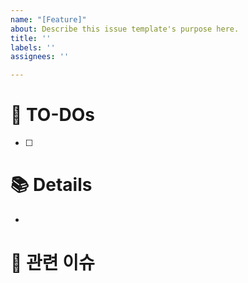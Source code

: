 ```yaml
---
name: "[Feature]"
about: Describe this issue template's purpose here.
title: ''
labels: ''
assignees: ''

---
```


# 🍅 TO-DOs
- [ ] 

# 📚 Details
- 

# 🧊 관련 이슈
